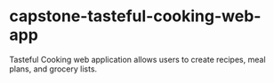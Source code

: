 # capstone-tasteful-cooking-web-app


Tasteful Cooking web application allows users to create recipes, meal plans, and grocery lists.
